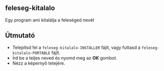 ## feleseg-kitalalo
 Egy program ami kitalálja a feleséged nevét
## Útmutató
 * Telepítsd fel a `feleseg-kitalalo-INSTALLER` fájlt, vagy futtasd a `feleseg-kitalalo-PORTABLE` fájlt.
 * Írd be a teljes neved és nyomd meg az **OK** gombot.
 * Nézz a képernyő tetejére.
 
